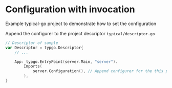 # Configuration with invocation

Example typical-go project to demonstrate how to set the configuration

Append the configurer to the project descriptor `typical/descriptor.go`
```go
// Descriptor of sample
var Descriptor = typgo.Descriptor{
	// ...

	App: typgo.EntryPoint(server.Main, "server").
		Imports(
			server.Configuration(), // Append configurer for the this project
		),
}
```
